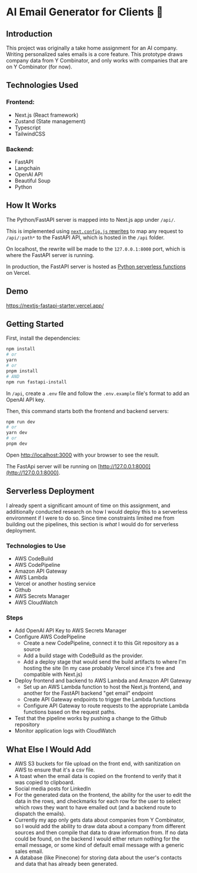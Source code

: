 # AI Email Generator for Clients 🤖

## Introduction

This project was originally a take home assignment for an AI company. Writing personalized sales emails is a core feature. This prototype draws company data from Y Combinator, and only works with companies that are on Y Combinator (for now).

## Technologies Used

### Frontend:

- Next.js (React framework)
- Zustand (State management)
- Typescript
- TailwindCSS

### Backend:

- FastAPI
- Langchain
- OpenAI API
- Beautiful Soup
- Python

## How It Works

The Python/FastAPI server is mapped into to Next.js app under `/api/`.

This is implemented using [`next.config.js` rewrites](https://github.com/digitros/nextjs-fastapi/blob/main/next.config.js) to map any request to `/api/:path*` to the FastAPI API, which is hosted in the `/api` folder.

On localhost, the rewrite will be made to the `127.0.0.1:8000` port, which is where the FastAPI server is running.

In production, the FastAPI server is hosted as [Python serverless functions](https://vercel.com/docs/concepts/functions/serverless-functions/runtimes/python) on Vercel.

## Demo

https://nextjs-fastapi-starter.vercel.app/

## Getting Started

First, install the dependencies:

```bash
npm install
# or
yarn
# or
pnpm install
# AND
npm run fastapi-install
```

In `/api`, create a `.env` file and follow the `.env.example` file's format to add an OpenAI API key.

Then, this command starts both the frontend and backend servers:

```bash
npm run dev
# or
yarn dev
# or
pnpm dev
```

Open [http://localhost:3000](http://localhost:3000) with your browser to see the result.

The FastApi server will be running on [http://127.0.0.1:8000](http://127.0.0.1:8000).

## Serverless Deployment

I already spent a significant amount of time on this assignment, and additionally conducted research on how I would deploy this to a serverless environment if I were to do so. Since time constraints limited me from building out the pipelines, this section is _what_ I would do for serverless deployment.

### Technologies to Use

- AWS CodeBuild
- AWS CodePipeline
- Amazon API Gateway
- AWS Lambda
- Vercel or another hosting service
- Github
- AWS Secrets Manager
- AWS CloudWatch

### Steps

- Add OpenAI API Key to AWS Secrets Manager
- Configure AWS CodePipeline
  - Create a new CodePipeline, connect it to this Git repository as a source
  - Add a build stage with CodeBuild as the provider.
  - Add a deploy stage that would send the build artifacts to where I'm hosting the site (In my case probably Vercel since it's free and compatible with Next.js)
- Deploy frontend and backend to AWS Lambda and Amazon API Gateway
  - Set up an AWS Lambda function to host the Next.js frontend, and another for the FastAPI backend "get email" endpoint
  - Create API Gateway endpoints to trigger the Lambda functions
  - Configure API Gateway to route requests to the appropriate Lambda functions based on the request paths.
- Test that the pipeline works by pushing a change to the Github repository
- Monitor application logs with CloudWatch

## What Else I Would Add

- AWS S3 buckets for file upload on the front end, with sanitization on AWS to ensure that it's a csv file.
- A toast when the email data is copied on the frontend to verify that it was copied to clipboard.
- Social media posts for LinkedIn
- For the generated data on the frontend, the ability for the user to edit the data in the rows, and checkmarks for each row for the user to select which rows they want to have emailed out (and a backend route to dispatch the emails).
- Currently my app only gets data about companies from Y Combinator, so I would add the ability to draw data about a company from different sources and then compile that data to draw information from. If no data could be found, on the backend I would either return nothing for the email message, or some kind of default email message with a generic sales email.
- A database (like Pinecone) for storing data about the user's contacts and data that has already been generated.
